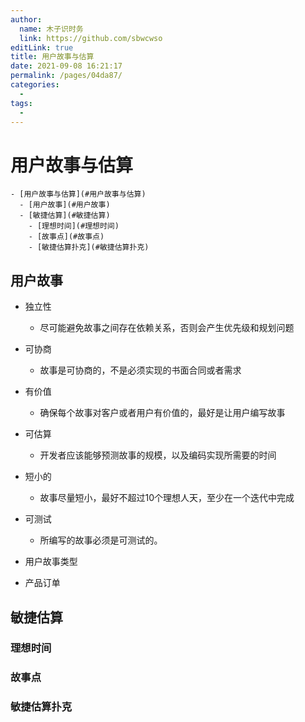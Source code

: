 ```yaml
---
author: 
  name: 木子识时务
  link: https://github.com/sbwcwso
editLink: true
title: 用户故事与估算
date: 2021-09-08 16:21:17
permalink: /pages/04da87/
categories: 
  - 
tags: 
  - 
---
```


# 用户故事与估算

```markmap
- [用户故事与估算](#用户故事与估算)
  - [用户故事](#用户故事)
  - [敏捷估算](#敏捷估算)
    - [理想时间](#理想时间)
    - [故事点](#故事点)
    - [敏捷估算扑克](#敏捷估算扑克)
```

## 用户故事

* 独立性
  * 尽可能避免故事之间存在依赖关系，否则会产生优先级和规划问题
* 可协商
  * 故事是可协商的，不是必须实现的书面合同或者需求
* 有价值
  * 确保每个故事对客户或者用户有价值的，最好是让用户编写故事
* 可估算
  * 开发者应该能够预测故事的规模，以及编码实现所需要的时间
* 短小的
  * 故事尽量短小，最好不超过10个理想人天，至少在一个迭代中完成
* 可测试
  * 所编写的故事必须是可测试的。


* 用户故事类型

* 产品订单

## 敏捷估算

### 理想时间

### 故事点

### 敏捷估算扑克

